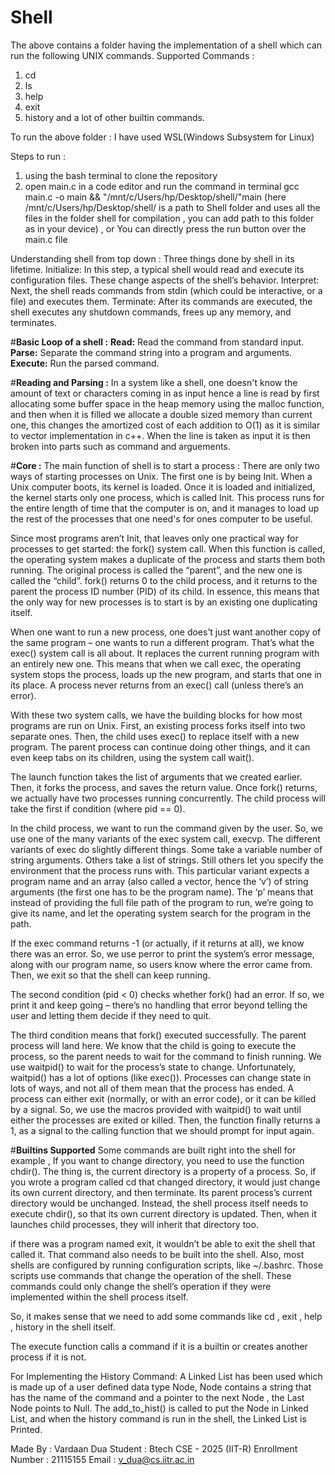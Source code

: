 # Shell

The above contains a folder having the implementation of a shell which can run the following UNIX commands.
Supported Commands :
1. cd
2. ls
3. help
4. exit
5. history
and a lot of other builtin commands.


To run the above folder :
I have used WSL(Windows Subsystem for Linux)

Steps to run :
1. using the bash terminal to clone the repository
2. open main.c in a code editor and run the command in terminal  gcc main.c -o main && "/mnt/c/Users/hp/Desktop/shell/"main
   (here /mnt/c/Users/hp/Desktop/shell/ is a path to Shell folder and  uses all the files in the folder shell for compilation , you can add path to this folder as in your device) , or You can directly press the run button over the main.c file 

Understanding shell from top down :
Three things done by shell in its lifetime.
Initialize: In this step, a typical shell would read and execute its configuration files. These change aspects of the shell’s behavior.
Interpret: Next, the shell reads commands from stdin (which could be interactive, or a file) and executes them.
Terminate: After its commands are executed, the shell executes any shutdown commands, frees up any memory, and terminates.

#**Basic Loop of a shell :**
**Read:** Read the command from standard input.
**Parse:** Separate the command string into a program and arguments.
**Execute:** Run the parsed command.

#**Reading and Parsing :**
In a system like a shell, one doesn't know the amount of text or characters coming in as input hence a line is read by first allocating some buffer space in the
heap memory using the malloc function, and then when it is filled we allocate a double sized memory than current one, this changes the amortized cost of each 
addition to O(1) as it is similar to vector implementation in c++.
When the line is taken as input it is then broken into parts such as command and arguements.

#**Core :**
The main function of shell is to start a process :
There are only two ways of starting processes on Unix. The first one is by being Init. When a Unix computer boots, its kernel is loaded. Once it is loaded and 
initialized, the kernel starts only one process, which is called Init. This process runs for the entire length of time that the computer is on, and it manages to
load up the rest of the processes that one need's for ones computer to be useful.

Since most programs aren’t Init, that leaves only one practical way for processes to get started: the fork() system call. When this function is called, the 
operating system makes a duplicate of the process and starts them both running. The original process is called the “parent”, and the new one is called the “child”.
fork() returns 0 to the child process, and it returns to the parent the process ID number (PID) of its child. In essence, this means that the only way for new 
processes is to start is by an existing one duplicating itself.

When one want to run a new process, one does’t just want another copy of the same program – one wants to run a different program. That’s what the exec() system 
call is all about. It replaces the current running program with an entirely new one. This means that when we call exec, the operating system stops the process, 
loads up the new program, and starts that one in its place. A process never returns from an exec() call (unless there’s an error).

With these two system calls, we have the building blocks for how most programs are run on Unix. First, an existing process forks itself into two separate ones. 
Then, the child uses exec() to replace itself with a new program. The parent process can continue doing other things, and it can even keep tabs on its children, 
using the system call wait().

The launch function takes the list of arguments that we created earlier. Then, it forks the process, and saves the return value. Once fork() returns, we actually 
have two processes running concurrently. The child process will take the first if condition (where pid == 0).

In the child process, we want to run the command given by the user. So, we use one of the many variants of the exec system call, execvp. The different variants of
exec do slightly different things. Some take a variable number of string arguments. Others take a list of strings. Still others let you specify the environment 
that the process runs with. This particular variant expects a program name and an array (also called a vector, hence the ‘v’) of string arguments (the first one 
has to be the program name). The ‘p’ means that instead of providing the full file path of the program to run, we’re going to give its name, and let the operating 
system search for the program in the path.

If the exec command returns -1 (or actually, if it returns at all), we know there was an error. So, we use perror to print the system’s error message, along with 
our program name, so users know where the error came from. Then, we exit so that the shell can keep running.

The second condition (pid < 0) checks whether fork() had an error. If so, we print it and keep going – there’s no handling that error beyond telling the user and 
letting them decide if they need to quit.

The third condition means that fork() executed successfully. The parent process will land here. We know that the child is going to execute the process, so the 
parent needs to wait for the command to finish running. We use waitpid() to wait for the process’s state to change. Unfortunately, waitpid() has a lot of options
(like exec()). Processes can change state in lots of ways, and not all of them mean that the process has ended. A process can either exit (normally, or with an
error code), or it can be killed by a signal. So, we use the macros provided with waitpid() to wait until either the processes are exited or killed. Then, the
function finally returns a 1, as a signal to the calling function that we should prompt for input again.

#**Builtins Supported** 
Some commands are built right into the shell for example , If you want to change directory, you need to use the function chdir(). The thing is, the current 
directory is a property of a process. So, if you wrote a program called cd that changed directory, it would just change its own current directory, and then 
terminate. Its parent process’s current directory would be unchanged. Instead, the shell process itself needs to execute chdir(), so that its own current directory
is updated. Then, when it launches child processes, they will inherit that directory too.

if there was a program named exit, it wouldn’t be able to exit the shell that called it. That command also needs to be built into the shell. Also, most shells are 
configured by running configuration scripts, like ~/.bashrc. Those scripts use commands that change the operation of the shell. These commands could only change
the shell’s operation if they were implemented within the shell process itself.


So, it makes sense that we need to add some commands like cd , exit , help , history in the shell itself.

The execute function calls a command if it is a builtin or creates another process if it is not.

For Implementing the History Command: A Linked List has been used which is made up of a user defined data type Node, Node contains a string that has the name of the command and a pointer to the next Node , the Last Node points to Null. The add_to_hist() is called to put the Node in Linked List, and when the history command is run in the shell, the Linked List is Printed.


Made By : Vardaan Dua 
Student : Btech CSE - 2025 (IIT-R)
Enrollment Number : 21115155
Email : v_dua@cs.iitr.ac.in
